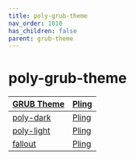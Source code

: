 ```yaml
---
title: poly-grub-theme
nav_order: 1010
has_children: false
parent: grub-theme
---
```



# poly-grub-theme

| [GRUB Theme](https://samwhelp.github.io/note-about-theme/read/boot-theme/grub-theme.html) | [Pling](https://www.pling.com/browse?cat=109) |
| --- | --- |
| [poly-dark](https://github.com/shvchk/poly-dark) | [Pling](https://www.gnome-look.org/p/1230780) |
| [poly-light](https://github.com/shvchk/poly-light) | [Pling](https://www.gnome-look.org/p/1176413) |
| [fallout](https://github.com/shvchk/fallout-grub-theme) | [Pling](https://www.gnome-look.org/p/1230882) |
